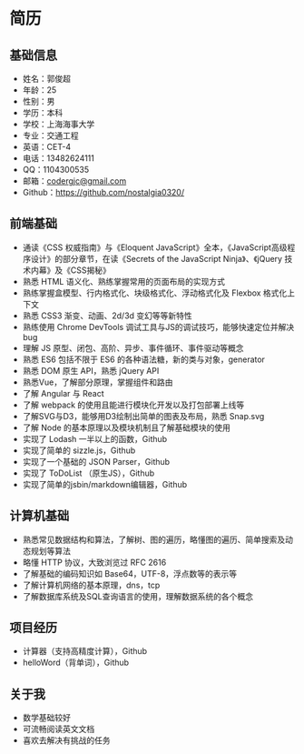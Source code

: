 # 简历

## 基础信息
* 姓名：郭俊超
* 年龄：25
* 性别：男
* 学历：本科
* 学校：上海海事大学
* 专业：交通工程
* 英语：CET-4
* 电话：13482624111
* QQ：1104300535
* 邮箱：codergjc@gmail.com
* Github：https://github.com/nostalgia0320/

## 前端基础

* 通读《CSS 权威指南》与《Eloquent JavaScript》全本，《JavaScript高级程序设计》的部分章节，在读《Secrets of the JavaScript Ninja》、《jQuery 技术内幕》及《CSS揭秘》
* 熟悉 HTML 语义化、熟练掌握常用的页面布局的实现方式
* 熟练掌握盒模型、行内格式化、块级格式化、浮动格式化及 Flexbox 格式化上下文
* 熟悉 CSS3 渐变、动画、2d/3d 变幻等等新特性
* 熟练使用 Chrome DevTools 调试工具与JS的调试技巧，能够快速定位并解决bug
* 理解 JS 原型、闭包、高阶、异步、事件循环、事件驱动等概念
* 熟悉 ES6 包括不限于 ES6 的各种语法糖，新的类与对象，generator
* 熟悉 DOM 原生 API，熟悉 jQuery API
* 熟悉Vue，了解部分原理，掌握组件和路由
* 了解 Angular 与 React
* 了解 webpack 的使用且能进行模块化开发以及打包部署上线等
* 了解SVG与D3，能够用D3绘制出简单的图表及布局，熟悉 Snap.svg
* 了解 Node 的基本原理以及模块机制且了解基础模块的使用
* 实现了 Lodash 一半以上的函数，Github
* 实现了简单的 sizzle.js，Github
* 实现了一个基础的 JSON Parser，Github
* 实现了 ToDoList （原生JS），Github
* 实现了简单的jsbin/markdown编辑器，Github

## 计算机基础
  
* 熟悉常见数据结构和算法，了解树、图的遍历，略懂图的遍历、简单搜索及动态规划等算法
* 略懂 HTTP 协议，大致浏览过 RFC 2616
* 了解基础的编码知识如 Base64，UTF-8，浮点数等的表示等
* 了解计算机网络的基本原理，dns，tcp
* 了解数据库系统及SQL查询语言的使用，理解数据系统的各个概念
  

## 项目经历

* 计算器（支持高精度计算），Github
* helloWord（背单词），Github

## 关于我

* 数学基础较好
* 可流畅阅读英文文档
* 喜欢去解决有挑战的任务

